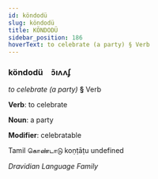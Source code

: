 ```yaml
---
id: köndodü
slug: köndodü
title: KÖNDODÜ
sidebar_position: 186
hoverText: to celebrate (a party) § Verb
---
```


### köndodü&emsp;<span kind="abugida">ɔ̃ıʌʌʄ</span>

*to celebrate (a party)* **§** Verb

**Verb**: to celebrate

**Noun**: a party

**Modifier**: celebratable

Tamil கொண்டாடு koṇṭāṭu undefined

*Dravidian Language Family*